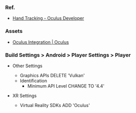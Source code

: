 ### Ref.
- [Hand Tracking - Oculus Developer](https://developer.oculus.com/documentation/unity/unity-handtracking/?locale=ja_JP&device=QUEST)

### Assets
- [Oculus Integration | Oculus](https://assetstore.unity.com/packages/tools/integration/oculus-integration-82022)

### Build Settings > Android > Player Settings > Player
- Other Settings
  - Graphics APIs
    DELETE 'Vulkan'
  - Identification
    - Minimum API Level
      CHANGE TO '4.4'

- XR Settings
  - Virtual Reality SDKs
    ADD 'Oculus'